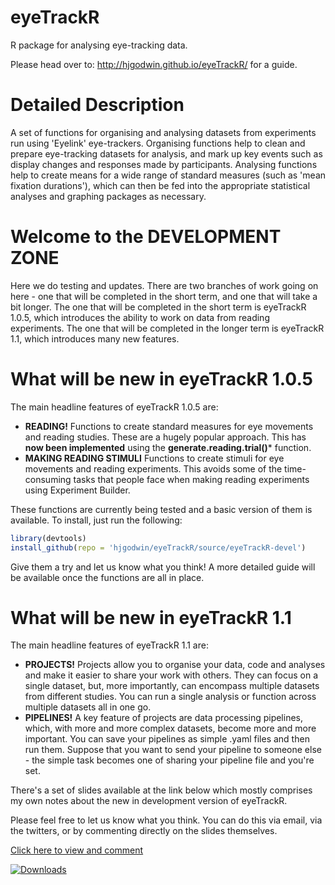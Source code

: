 # eyeTrackR

R package for analysing eye-tracking data. 

Please head over to: http://hjgodwin.github.io/eyeTrackR/ for a guide.

# Detailed Description

A set of functions for organising and analysing datasets from experiments run using 'Eyelink' eye-trackers. Organising functions help to clean and prepare eye-tracking datasets for analysis, and mark up key events such as display changes and responses made by participants. Analysing functions help to create means for a wide range of standard measures (such as 'mean fixation durations'), which can then be fed into the appropriate statistical analyses and graphing packages as necessary.

# Welcome to the **DEVELOPMENT ZONE**

Here we do testing and updates. There are two branches of work going on here - one that will be completed in the short term, and one that will take a bit longer. The one that will be completed in the short term is eyeTrackR 1.0.5, which introduces the ability to work on data from reading experiments. The one that will be completed in the longer term is eyeTrackR 1.1, which introduces many new features.

# What will be new in **eyeTrackR 1.0.5**

The main headline features of eyeTrackR 1.0.5 are:
- **READING!** Functions to create standard measures for eye movements and reading studies. These are a hugely popular approach. This has **now been implemented** using the **generate.reading.trial()*** function.
- **MAKING READING STIMULI** Functions to create stimuli for eye movements and reading experiments. This avoids some of the time-consuming tasks that people face when making reading experiments using Experiment Builder.

These functions are currently being tested and a basic version of them is available. To install, just run the following:

```R
library(devtools)
install_github(repo = 'hjgodwin/eyeTrackR/source/eyeTrackR-devel')
```
Give them a try and let us know what you think! A more detailed guide will be available once the functions are all in place.

# What will be new in **eyeTrackR 1.1**

The main headline features of eyeTrackR 1.1 are:
- **PROJECTS!** Projects allow you to organise your data, code and analyses and make it easier to share your work with others. They can focus on a single dataset, but, more importantly, can encompass multiple datasets from different studies. You can run a single analysis or function across multiple datasets all in one go.
- **PIPELINES!** A key feature of projects are data processing pipelines, which, with more and more complex datasets, become more and more important. You can save your pipelines as simple .yaml files and then run them. Suppose that you want to send your pipeline to someone else - the simple task becomes one of sharing your pipeline file and you're set.

There's a set of slides available at the link below which mostly comprises my own notes about the new in development version of eyeTrackR.

Please feel free to let us know what you think. You can do this via email, via the twitters, or by commenting directly on the slides themselves.

[Click here to view and comment](https://drive.google.com/file/d/1iTdHwiwN6YzQYZVKqISh3sf6hDV5culT/view?usp=sharing)

[![Downloads ](https://cranlogs.r-pkg.org/badges/grand-total/eyeTrackR)](https://cran.r-project.org/package=eyeTrackR)

